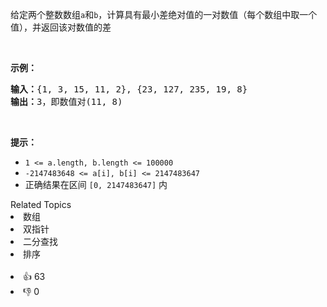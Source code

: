 <p>给定两个整数数组<code>a</code>和<code>b</code>，计算具有最小差绝对值的一对数值（每个数组中取一个值），并返回该对数值的差</p>

<p> </p>

<p><strong>示例：</strong></p>

<pre>
<strong>输入：</strong>{1, 3, 15, 11, 2}, {23, 127, 235, 19, 8}
<strong>输出：</strong>3，即数值对(11, 8)
</pre>

<p> </p>

<p><strong>提示：</strong></p>

<ul>
	<li><code>1 <= a.length, b.length <= 100000</code></li>
	<li><code>-2147483648 <= a[i], b[i] <= 2147483647</code></li>
	<li>正确结果在区间 <code>[0, 2147483647]</code> 内</li>
</ul>
<div><div>Related Topics</div><div><li>数组</li><li>双指针</li><li>二分查找</li><li>排序</li></div></div><br><div><li>👍 63</li><li>👎 0</li></div>